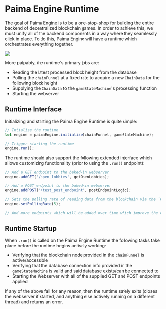 # Paima Engine Runtime

The goal of Paima Engine is to be a one-stop-shop for building the entire backend of decentralized blockchain games. In order to achieve this, we must unify all of the backend components in a way where they seamlessly click in place. To do this, Paima Engine will have a runtime which orchestrates everything together.

![](paima-engine-runtime.png)

More palpably, the runtime's primary jobs are:

- Reading the latest processed block height from the database
- Polling the `chainFunnel` at a fixed rate to acquire a new `ChainData` for the following block height
- Supplying the `ChainData` to the `gameStateMachine`'s processing function
- Starting the webserver

## Runtime Interface

Initializing and starting the Paima Engine Runtime is quite simple:

```ts
// Intialize the runtime
let engine = paimaEngine.initialize(chainFunnel, gameStateMachine);

// Trigger starting the runtime
engine.run();
```

The runtime should also support the following extended interface which allows customizing functionality (prior to using the `.run()` endpoint):

```ts
// Add a GET endpoint to the baked-in webserver
engine.addGET('/open_lobbies', getOpenLobbies);

// Add a POST endpoint to the baked-in webserver
engine.addPOST('/test_post_endpoint', postEndpointLogic);

// Sets the polling rate of reading data from the blockchain via the `ChainFunnel` to every 5 seconds
engine.setPollingRate(5);

// And more endpoints which will be added over time which improve the experience (ie. logging)
```

## Runtime Startup

When `.run()` is called on the Paima Engine Runtime the following tasks take place before the runtime begins actively working:

- Verifying that the blockchain node provided in the `chainFunnel` is active/accessible
- Verifying that the database connection info provided in the `gameStateMachine` is valid and said database exists/can be connected to
- Starting the Webserver with all of the supplied GET and POST endpoints applied

If any of the above fail for any reason, then the runtime safely exits (closes the webserver if started, and anything else actively running on a different thread) and returns an error.
